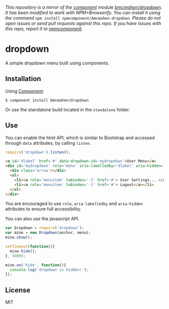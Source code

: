 *This repository is a mirror of the [component](http://component.io) module [bmcmahen/dropdown](http://github.com/bmcmahen/dropdown). It has been modified to work with NPM+Browserify. You can install it using the command `npm install npmcomponent/bmcmahen-dropdown`. Please do not open issues or send pull requests against this repo. If you have issues with this repo, report it to [npmcomponent](https://github.com/airportyh/npmcomponent).*

# dropdown

  A simple dropdown menu built using components. 


## Installation

  Using [Component](https://github.com/component/component):

    $ component install bmcmahen/dropdown

  Or use the standalone build located in the `standalone` folder.


## Use
	
  You can enable the html API, which is similar to Bootstrap and accessed through `data` attributes, by calling `listen`.

```javascript
require('dropdown').listen();
```

```html
<a id='dlabel' href='#' data-dropdown-id='mydropdown'>User Menu</a>
<div id='mydropdown' role='menu' aria-labelledby='dlabel' aria-hidden='true' class='Dropdown'>
  <div class='arrow'></div>
  <ul>
    <li><a role='menuitem' tabindex='-1' href='#'> User Settings... </a></li>
    <li><a role='menuitem' tabindex='-1' href='#'> Logout</a></li>
  </ul>
</div>
```


  
  You are encouraged to use `role`, `aria-labelledby` and `aria-hidden` attributes to ensure full accessibility. 

  You can also use the javascript API. 

```javascript
var Dropdown = require('dropdown');
var mine = new Dropdown(anchor, menu);
mine.show();

setTimeout(function(){
  mine.hide();
}, 5000);

mine.on('hide', function(){
  console.log('dropdown is hidden!');
});
```

## License

  MIT
